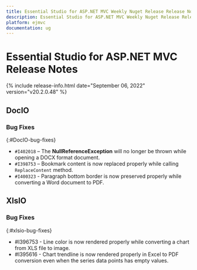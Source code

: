 ```yaml
---
title: Essential Studio for ASP.NET MVC Weekly Nuget Release Release Notes  
description: Essential Studio for ASP.NET MVC Weekly Nuget Release Release Notes  
platform: ejmvc
documentation: ug
---
```


# Essential Studio for ASP.NET MVC  Release Notes  

{% include release-info.html date="September 06, 2022"  version="v20.2.0.48" %} 





## DocIO

### Bug Fixes
{:#DocIO-bug-fixes}

- `#I402018` – The **NullReferenceException** will no longer be thrown while opening a DOCX format document.
- `#I398753` – Bookmark content is now replaced properly while calling `ReplaceContent` method.
- `#I400323` - Paragraph bottom border is now preserved properly while converting a Word document to PDF.
## XlsIO

### Bug Fixes
{:#xlsio-bug-fixes}

* \#I396753 - Line color is now rendered properly while converting a chart from XLS file to image.
* \#I395616 - Chart trendline is now rendered properly in Excel to PDF conversion even when the series data points has empty values.

